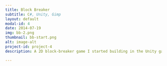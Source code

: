 ```yaml
---
title: Block Breaker
subtitle: C#, Unity, Gimp
layout: default
modal-id: 4
date: 2014-07-19
img: bb-2.png
thumbnail: bb-start.png
alt: image-alt
project-id: project-4
description: A 2D block-breaker game I started building in the Unity game engine using C#. So far I have two full levels, a start screen, and win/lose screens. I used Gimp to manipulate images and create sprites for the game.

---
```

